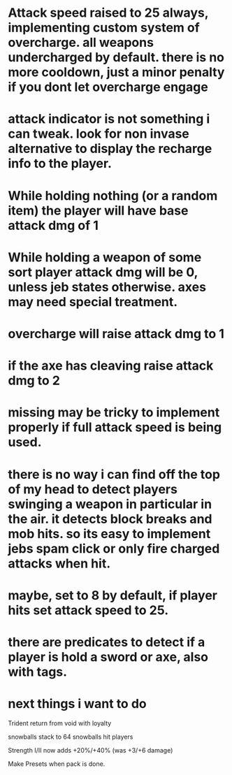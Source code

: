 # Attack speed raised to 25 always, implementing custom system of overcharge.  all weapons undercharged by default.  there is no more cooldown, just a minor penalty if you dont let overcharge engage
# attack indicator is not something i can tweak.  look for non invase alternative to display the recharge info to the player.

# While holding nothing (or a random item)  the player will have base attack dmg of 1
# While holding a weapon of some sort player attack dmg will be 0, unless jeb states otherwise. axes may need special treatment.

# overcharge will raise attack dmg to 1
# if the axe has cleaving raise attack dmg to 2

# missing may be tricky to implement properly if full attack speed is being used.
# there is no way i can find off the top of my head to detect players swinging a weapon in particular in the air.  it detects block breaks and mob hits.  so its easy to implement jebs spam click or only fire charged attacks when hit.
# maybe, set to 8 by default, if player hits set attack speed to 25.


# there are predicates to detect if a player is hold a sword or axe, also with tags.



# next things i want to do
Trident return from void with loyalty

snowballs stack to 64
snowballs hit players

Strength I/II now adds +20%/+40% (was +3/+6 damage)

Make Presets when pack is done.
